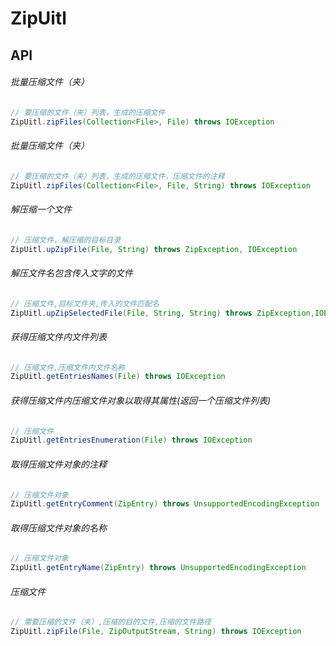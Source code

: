 # ZipUitl
## API
###### 批量压缩文件（夹）

```JAVA
// 要压缩的文件（夹）列表，生成的压缩文件
ZipUitl.zipFiles(Collection<File>, File) throws IOException 
```
###### 批量压缩文件（夹）

```JAVA
// 要压缩的文件（夹）列表，生成的压缩文件，压缩文件的注释
ZipUitl.zipFiles(Collection<File>, File, String) throws IOException 
```
###### 解压缩一个文件

```JAVA
// 压缩文件，解压缩的目标目录
ZipUitl.upZipFile(File, String) throws ZipException, IOException
```
###### 解压文件名包含传入文字的文件 

```JAVA
// 压缩文件,目标文件夹,传入的文件匹配名
ZipUitl.upZipSelectedFile(File, String, String) throws ZipException,IOException 
```
###### 获得压缩文件内文件列表 

```JAVA
// 压缩文件,压缩文件内文件名称
ZipUitl.getEntriesNames(File) throws IOException 
```
###### 获得压缩文件内压缩文件对象以取得其属性(返回一个压缩文件列表)

```JAVA
// 压缩文件
ZipUitl.getEntriesEnumeration(File) throws IOException 
```
###### 取得压缩文件对象的注释

```JAVA
// 压缩文件对象
ZipUitl.getEntryComment(ZipEntry) throws UnsupportedEncodingException 
```
###### 取得压缩文件对象的名称 

```JAVA
// 压缩文件对象
ZipUitl.getEntryName(ZipEntry) throws UnsupportedEncodingException 
```
###### 压缩文件

```JAVA
// 需要压缩的文件（夹）,压缩的目的文件,压缩的文件路径
ZipUitl.zipFile(File, ZipOutputStream, String) throws IOException 
```